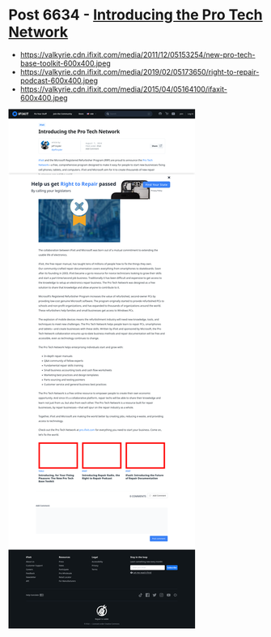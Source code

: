 # Post 6634 - [Introducing the Pro Tech Network](https://www.ifixit.com/News/6634/pro-tech-network)

- https://valkyrie.cdn.ifixit.com/media/2011/12/05153254/new-pro-tech-base-toolkit-600x400.jpeg
- https://valkyrie.cdn.ifixit.com/media/2019/02/05173650/right-to-repair-podcast-600x400.jpeg
- https://valkyrie.cdn.ifixit.com/media/2015/04/05164100/ifaxit-600x400.jpeg

![screencap](screenshots/30599310-09ce-4fda-af06-a3b7660f47fc.png)
